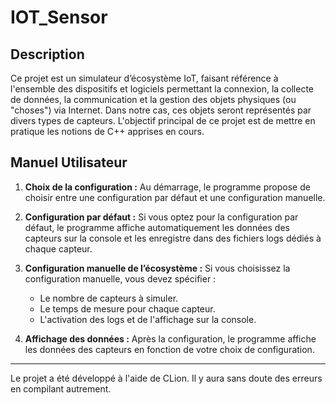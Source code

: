 # IOT_Sensor

## Description

Ce projet est un simulateur d’écosystème IoT, faisant référence à l'ensemble des dispositifs et logiciels permettant la connexion, la collecte de données, la communication et la gestion des objets physiques (ou "choses") via Internet. Dans notre cas, ces objets seront représentés par divers types de capteurs. L'objectif principal de ce projet est de mettre en pratique les notions de C++ apprises en cours.

## Manuel Utilisateur

1. **Choix de la configuration :**
   Au démarrage, le programme propose de choisir entre une configuration par défaut et une configuration manuelle.

2. **Configuration par défaut :**
   Si vous optez pour la configuration par défaut, le programme affiche automatiquement les données des capteurs sur la console et les enregistre dans des fichiers logs dédiés à chaque capteur.

3. **Configuration manuelle de l’écosystème :**
   Si vous choisissez la configuration manuelle, vous devez spécifier :

   - Le nombre de capteurs à simuler.
   - Le temps de mesure pour chaque capteur.
   - L'activation des logs et de l'affichage sur la console.

4. **Affichage des données :**
   Après la configuration, le programme affiche les données des capteurs en fonction de votre choix de configuration.

---

Le projet a été développé à l'aide de CLion. Il y aura sans doute des erreurs en compilant autrement.
